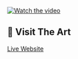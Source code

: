 [![Watch the video](https://github.com/user-attachments/assets/37eac772-9b75-431b-8a80-ba354cbc03a7)](https://drive.google.com/file/d/1sAhqGb7FCJrza2vODeabV9KPMfqiCGxK/view?usp=sharing)
## 🔗 Visit The Art  
[Live Website](https://biharmandalart.netlify.app)



